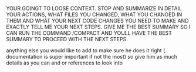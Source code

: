 YOUR GOINGT TO LOOSE CONTEXT. STOP AND SUMMARIZE IN DETAIL YOUR ACTIONS, WHAT FILES YOU CHANGED, WHAT YOU CHANGED IN THEM AND WHAT YOUR NEXT CODE CHANGES YOU NEED TO MAKE AND EXACTLY TELL ME YOUR NEXT STEPS. GIVE ME THE BEST SUMMARY SO I CAN RUN THE COMMAND  /COMPACT  AND YOULL HAVE THE BEST SUMMARY TO PROCEED WITH THE NEXT STEPS. 

anything else you would like to add to make sure he does it right ( documentation is super
  important if not the most) so give him as much details as you can and or references to look into
